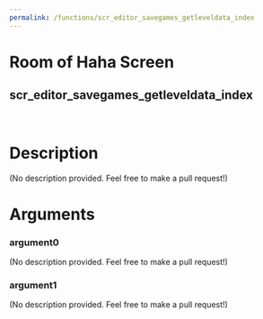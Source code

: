 ```yaml
---
permalink: /functions/scr_editor_savegames_getleveldata_index
---
```

# Room of Haha Screen  
## scr_editor_savegames_getleveldata_index  
&nbsp;  
# Description  
(No description provided. Feel free to make a pull request!) 
&nbsp;  
# Arguments
### argument0
(No description provided. Feel free to make a pull request!)
&nbsp;  
### argument1
(No description provided. Feel free to make a pull request!)
&nbsp;  


